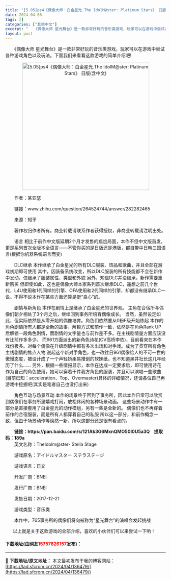 ```yaml
---
title: "[5.05]ps4《偶像大师：白金星光.The IdolM@ster: Platinum Stars》 日版(含中文)"
date: 2024-04-08
tags: []
categories: ["其他中文"]
excerpt: "　　《偶像大师 星光舞台》是一款非常好玩的音乐类游戏，玩家可以在游戏中尝试各种游戏角色以及玩法。下面我们来看看这款游戏的简单介绍吧! 　　作者：某亚瑟 　　链接：www.zhihu.com/question/264524744/answer/282282465 　　来源：知乎 　　著作权归作者所有。&hellip;"
layout: post
---
```


 <p>　　《偶像大师 星光舞台》是一款非常好玩的音乐类游戏，玩家可以在游戏中尝试各种游戏角色以及玩法。下面我们来看看这款游戏的简单介绍吧!</p> <p align="center"><img align="" border="0" src="https://lad.sfcrom.cn/wp-content/uploads/2024/04/20240408_66138878cd4f3.webp" width="399" alt="[5.05]ps4《偶像大师：白金星光.The IdolM@ster: Platinum Stars》 日版(含中文)" /></p> <p>　　作者：某亚瑟</p> <p>　　链接：www.zhihu.com/question/264524744/answer/282282465</p> <p>　　来源：知乎</p> <p>　　著作权归作者所有。商业转载请联系作者获得授权，非商业转载请注明出处。</p> <p>　　语言 相比于前作中文版延期2个月才发售的尴尬局面，本作不但中文版首发，更是系列首次全版本全语言&mdash;&mdash;不管你买的是日版还是港版，都自带中日韩三国语言(根据你机器系统语言而变)</p> <p>　　DLC继承 本作继承了白金星光的所有DLC服装、饰品和歌曲，并且全部在游戏初期即可使用 其中，因装备系统改变，所以DLC服装的所有技能都不会在新作中发动，仅继承了服装属性、类型和外貌 另外，短信DLC并没继承，新作需要重新购买 但即使如此，这也是偶像大师本家系列首次继承DLC，遥想之前几个世代，L4U使用和1代同样的引擎、OFA使用和2代同样的引擎，却都没有继承DLC一说。不得不说本作在某些方面还算是挺&ldquo;良心&rdquo;的。</p> <p>　　剧情与新角色 本作在剧情上是继承了白金星光的世界观。 主角在合宿所与偶像们朝夕相处了3个月之后，继续回到事务所培育偶像成长。 当然，虽然设定如此，但实际依然是从零开始的偶像培育。角色们依然要从0粉F级开始练起 本作的角色剧情所有人都是全新的故事，解锁方式和前作一致，依然是在角色Rank UP后解锁一段角色剧情，而剧情的文字量也与前作差不多。在主线剧情量方面应该没有比前作多多少。 而961方面派出的新角色诗花(CV高桥李依)，目前看来在本作戏份极多。对每个偶像在升级剧情中都有多次出场和对手戏。成为了贯穿所有角色主线剧情的焦点人物 说起这个新对手角色，也一改往日961偶像给人的不可一世的傲慢态度，被设计成了一个声轻娇柔易推倒的软妹纸。也不知道黑井社长这几年经历了什么&hellip;&hellip; 另外，根据一些情报显示，本作在达成一定要求后，即可使用诗花作为自己的角色使用，她可以穿若干件我方角色的服装，并且可以演唱一些歌曲(目前已知：acceleration、Top、Overmaster)具体的详细情况，还请各位自己再游戏中挖掘吧(其实是笔者自己也没打出来)</p> <p>　　角色互动与场景互动 本作的场景终于回到了事务所，因此本作日常可以欣赏到偶像们在事务所里嬉戏打闹，放松休闲的各种场景动画。 这些场景动作中有一部分是直接套用了白金星光的动作模组，另有一些是全新的。 偶像们也不再穿着前作的合宿服装，而是所有人都穿着自己的私服 所以这一部分，和前作概念一致，但由于场景动作等焕然一新，所以这部分还是很有看点的。</p> <p>　　<strong>链接：https://pan.baidu.com/s/121Ak3G6MxnQMO50l0U5a3Q&nbsp; &nbsp; 提取码：189a&nbsp;</strong><br />　　英文名称：TheIdolm@ster- Stella Stage</p> <p>　　游戏原名：アイドルマスター ステラステージ</p> <p>　　游戏语言：日文</p> <p>　　开发厂商：BNEI</p> <p>　　发行厂商：BNEI</p> <p>　　发售日期：2017-12-21</p> <p>　　游戏类型：音乐类</p> <p>　　本作中，765事务所的偶像们将向被称为&ldquo;星光舞台&rdquo;的演唱会发起挑战</p> <p>&nbsp;&nbsp;&nbsp;&nbsp;&nbsp; 以上就是关于这款游戏的全部介绍，喜欢的小伙伴们可以来尝试一下哟！</p> <p><h4>下载地址(由网友<font color="red">15757826157</font>发布)：</h4></p> 

---
📖 **下载地址/原文地址：** 本文最初发布于我的博客网站：[https://lad.sfcrom.cn/2024/04/136479/](https://lad.sfcrom.cn/2024/04/136479/)

